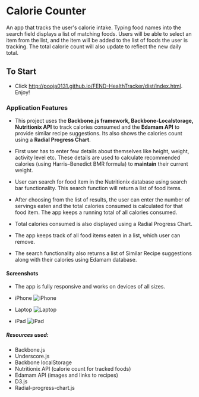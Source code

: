 # Calorie Counter
An app that tracks the user's calorie intake. Typing food names into the search field displays a list of matching foods. Users will be able to select an item from the list, and the item will be added to the list of foods the user is tracking. The total calorie count will also update to reflect the new daily total.


## To Start
* Click http://pooja0131.github.io/FEND-HealthTracker/dist/index.html. Enjoy!



### Application Features
* This project uses the **Backbone.js framework, Backbone-Localstorage, Nutritionix API** to track calories consumed and the **Edamam API** to provide similar recipe suggestions.
Its also shows the calories count using a **Radial Progress Chart**.

* First user has to enter few details about themselves like height, weight, activity level etc. These details are used to calculate recommended calories (using Harris–Benedict BMR formula) to **maintain** their current weight.

* User can search for food item in the Nutritionix database using search bar functionality. This search function will return a list of food items.

* After choosing from the list of results, the user can enter the number of servings eaten and the total calories consumed is calculated for that food item. The app keeps a running total of all calories consumed.

* Total calories consumed is also displayed using a Radial Progress Chart.

* The app keeps track of all food items eaten in a list, which user can remove.

* The search functionality also returns a list of Similar Recipe suggestions along with their calories using Edamam database.



#### Screenshots

* The app is fully responsive and works on devices of all sizes.

* iPhone
![iPhone](https://github.com/Pooja0131/FEND-HealthTracker/blob/master/screenshots/iPhone.png?raw=true "iPhone Screenshot")

* Laptop
![Laptop](https://github.com/Pooja0131/FEND-HealthTracker/blob/master/screenshots/Laptop.png?raw=true "Laptop Screenshot")

* iPad
![iPad](https://github.com/Pooja0131/FEND-HealthTracker/blob/master/screenshots/iPad.png?raw=true "iPad Screenshot")




##### Resources used:
* Backbone.js
* Underscore.js
* Backbone localStorage
* Nutritionix API (calorie count for tracked foods)
* Edamam API (images and links to recipes)
* D3.js
* Radial-progress-chart.js
